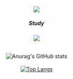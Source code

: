 <div align="center">
<img src="https://capsule-render.vercel.app/api?type=waving&color=black&theme=cobalt&height=300&section=header&text=Chang's%20github&fontSize=90&animation=blink" />
<div></div>

<div>
</p>
  <h5>Study</h5>
  <a href="https://www.notion.so/d18f906a41764075b0d691b29c0888fd">
    <img src="https://img.shields.io/badge/Notion-000000?style=for-the-badge&logo=notion&logoColor=white"/>
  </a>
</div>

<div>&nbsp;</div>
  
![Anurag's GitHub stats](https://github-readme-stats.vercel.app/api?username=changkiyun&show_icons=true&theme=radical)
<br><br>
[![Top Langs](https://github-readme-stats.vercel.app/api/top-langs/?username=changkiyun&layout=compact)](https://github.com/changkiyun/github-readme-stats)

</div>
